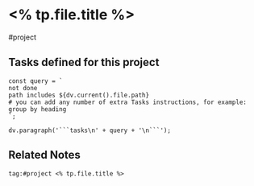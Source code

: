# <% tp.file.title %>

#project

## Tasks defined for this project

```dataviewjs
const query = `
not done
path includes ${dv.current().file.path}
# you can add any number of extra Tasks instructions, for example:
group by heading
`;

dv.paragraph('```tasks\n' + query + '\n```');
```

## Related Notes

```query
tag:#project <% tp.file.title %>
```

